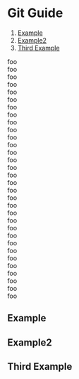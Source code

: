 # Git Guide
1. [Example](#example)
2. [Example2](#example2)
3. [Third Example](#third-example)

foo<br>
foo<br>
foo<br>
foo<br>
foo<br>
foo<br>
foo<br>
foo<br>
foo<br>
foo<br>
foo<br>
foo<br>
foo<br>
foo<br>
foo<br>
foo<br>
foo<br>
foo<br>
foo<br>
foo<br>
foo<br>
foo<br>
foo<br>
foo<br>
foo<br>
foo<br>
foo<br>
foo<br>
foo<br>
foo<br>
foo<br>
foo<br>

## Example
## Example2
## Third Example
